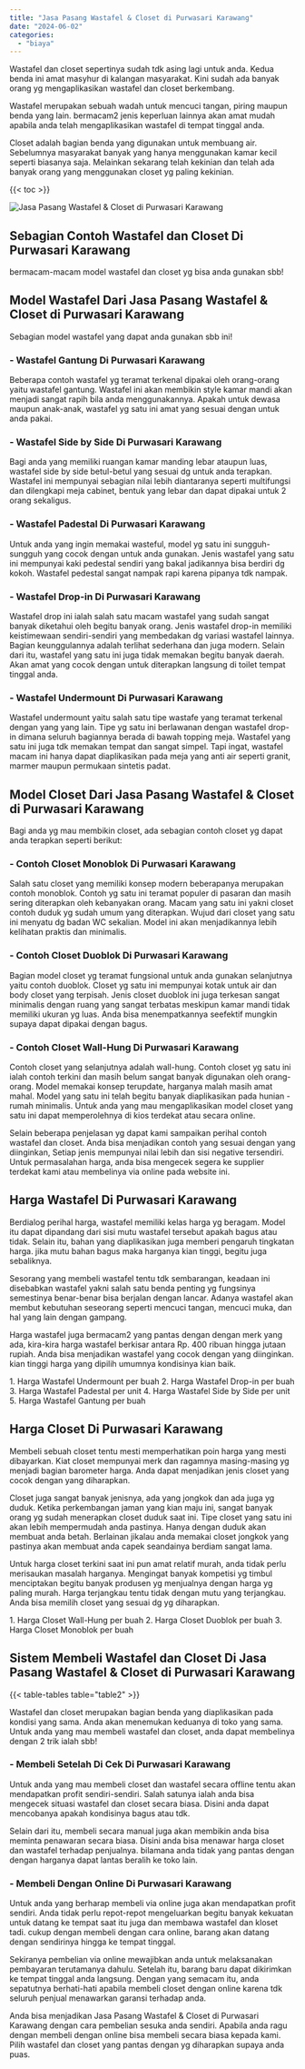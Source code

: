 ```yaml
---
title: "Jasa Pasang Wastafel & Closet di Purwasari Karawang"
date: "2024-06-02"
categories: 
  - "biaya"
---
```


Wastafel dan closet sepertinya sudah tdk asing lagi untuk anda. Kedua benda ini amat masyhur di kalangan masyarakat. Kini sudah ada banyak orang yg mengaplikasikan wastafel dan closet berkembang.

Wastafel merupakan sebuah wadah untuk mencuci tangan, piring maupun benda yang lain. bermacam2 jenis keperluan lainnya akan amat mudah apabila anda telah mengaplikasikan wastafel di tempat tinggal anda.

Closet adalah bagian benda yang digunakan untuk membuang air. Sebelumnya masyarakat banyak yang hanya menggunakan kamar kecil seperti biasanya saja. Melainkan sekarang telah kekinian dan telah ada banyak orang yang menggunakan closet yg paling kekinian.

{{< toc >}}

![Jasa Pasang Wastafel & Closet di Purwasari Karawang](/images/wastafel-closet-murah65.png)

## Sebagian Contoh Wastafel dan Closet Di Purwasari Karawang

bermacam-macam model wastafel dan closet yg bisa anda gunakan sbb!

## Model Wastafel Dari Jasa Pasang Wastafel & Closet di Purwasari Karawang

Sebagian model wastafel yang dapat anda gunakan sbb ini!

### \- Wastafel Gantung Di Purwasari Karawang

Beberapa contoh wastafel yg teramat terkenal dipakai oleh orang-orang yaitu wastafel gantung. Wastafel ini akan membikin style kamar mandi akan menjadi sangat rapih bila anda menggunakannya. Apakah untuk dewasa maupun anak-anak, wastafel yg satu ini amat yang sesuai dengan untuk anda pakai.

### \- Wastafel Side by Side Di Purwasari Karawang

Bagi anda yang memiliki ruangan kamar manding lebar ataupun luas, wastafel side by side betul-betul yang sesuai dg untuk anda terapkan. Wastafel ini mempunyai sebagian nilai lebih diantaranya seperti multifungsi dan dilengkapi meja cabinet, bentuk yang lebar dan dapat dipakai untuk 2 orang sekaligus.

### \- Wastafel Padestal Di Purwasari Karawang

Untuk anda yang ingin memakai wasteful, model yg satu ini sungguh-sungguh yang cocok dengan untuk anda gunakan. Jenis wastafel yang satu ini mempunyai kaki pedestal sendiri yang bakal jadikannya bisa berdiri dg kokoh. Wastafel pedestal sangat nampak rapi karena pipanya tdk nampak.

### \- Wastafel Drop-in Di Purwasari Karawang

Wastafel drop ini ialah salah satu macam wastafel yang sudah sangat banyak diketahui oleh begitu banyak orang. Jenis wastafel drop-in memiliki keistimewaan sendiri-sendiri yang membedakan dg variasi wastafel lainnya. Bagian keunggulannya adalah terlihat sederhana dan juga modern. Selain dari itu, wastafel yang satu ini juga tidak memakan begitu banyak daerah. Akan amat yang cocok dengan untuk diterapkan langsung di toilet tempat tinggal anda.

### \- Wastafel Undermount Di Purwasari Karawang

Wastafel undermount yaitu salah satu tipe wastafe yang teramat terkenal dengan yang yang lain. Tipe yg satu ini berlawanan dengan wastafel drop-in dimana seluruh bagiannya berada di bawah topping meja. Wastafel yang satu ini juga tdk memakan tempat dan sangat simpel. Tapi ingat, wastafel macam ini hanya dapat diaplikasikan pada meja yang anti air seperti granit, marmer maupun permukaan sintetis padat.

## Model Closet Dari Jasa Pasang Wastafel & Closet di Purwasari Karawang

Bagi anda yg mau membikin closet, ada sebagian contoh closet yg dapat anda terapkan seperti berikut:

### \- Contoh Closet Monoblok Di Purwasari Karawang

Salah satu closet yang memiliki konsep modern beberapanya merupakan contoh monoblok. Contoh yg satu ini teramat populer di pasaran dan masih sering diterapkan oleh kebanyakan orang. Macam yang satu ini yakni closet contoh duduk yg sudah umum yang diterapkan. Wujud dari closet yang satu ini menyatu dg badan WC sekalian. Model ini akan menjadikannya lebih kelihatan praktis dan minimalis.

### \- Contoh Closet Duoblok Di Purwasari Karawang

Bagian model closet yg teramat fungsional untuk anda gunakan selanjutnya yaitu contoh duoblok. Closet yg satu ini mempunyai kotak untuk air dan body closet yang terpisah. Jenis closet duoblok ini juga terkesan sangat minimalis dengan ruang yang sangat terbatas meskipun kamar mandi tidak memiliki ukuran yg luas. Anda bisa menempatkannya seefektif mungkin supaya dapat dipakai dengan bagus.

### \- Contoh Closet Wall-Hung Di Purwasari Karawang

Contoh closet yang selanjutnya adalah wall-hung. Contoh closet yg satu ini ialah contoh terkini dan masih belum sangat banyak digunakan oleh orang-orang. Model memakai konsep terupdate, harganya malah masih amat mahal. Model yang satu ini telah begitu banyak diaplikasikan pada hunian - rumah minimalis. Untuk anda yang mau mengaplikasikan model closet yang satu ini dapat memperolehnya di kios terdekat atau secara online.

Selain beberapa penjelasan yg dapat kami sampaikan perihal contoh wastafel dan closet. Anda bisa menjadikan contoh yang sesuai dengan yang diinginkan, Setiap jenis mempunyai nilai lebih dan sisi negative tersendiri. Untuk permasalahan harga, anda bisa mengecek segera ke supplier terdekat kami atau membelinya via online pada website ini.

## Harga Wastafel Di Purwasari Karawang

Berdialog perihal harga, wastafel memiliki kelas harga yg beragam. Model itu dapat dipandang dari sisi mutu wastafel tersebut apakah bagus atau tidak. Selain itu, bahan yang diaplikasikan juga memberi pengaruh tingkatan harga. jika mutu bahan bagus maka harganya kian tinggi, begitu juga sebaliknya.

Sesorang yang membeli wastafel tentu tdk sembarangan, keadaan ini disebabkan wastafel yakni salah satu benda penting yg fungsinya semestinya benar-benar bisa berjalan dengan lancar. Adanya wastafel akan membut kebutuhan seseorang seperti mencuci tangan, mencuci muka, dan hal yang lain dengan gampang.

Harga wastafel juga bermacam2 yang pantas dengan dengan merk yang ada, kira-kira harga wastafel berkisar antara Rp. 400 ribuan hingga jutaan rupiah. Anda bisa menjadikan wastafel yang cocok dengan yang diinginkan. kian tinggi harga yang dipilih umumnya kondisinya kian baik.

1\. Harga Wastafel Undermount per buah 2. Harga Wastafel Drop-in per buah 3. Harga Wastafel Padestal per unit 4. Harga Wastafel Side by Side per unit 5. Harga Wastafel Gantung per buah

## Harga Closet Di Purwasari Karawang

Membeli sebuah closet tentu mesti memperhatikan poin harga yang mesti dibayarkan. Kiat closet mempunyai merk dan ragamnya masing-masing yg menjadi bagian barometer harga. Anda dapat menjadikan jenis closet yang cocok dengan yang diharapkan.

Closet juga sangat banyak jenisnya, ada yang jongkok dan ada juga yg duduk. Ketika perkembangan jaman yang kian maju ini, sangat banyak orang yg sudah menerapkan closet duduk saat ini. Tipe closet yang satu ini akan lebih mempermudah anda pastinya. Hanya dengan duduk akan membuat anda betah. Berlainan jikalau anda memakai closet jongkok yang pastinya akan membuat anda capek seandainya berdiam sangat lama.

Untuk harga closet terkini saat ini pun amat relatif murah, anda tidak perlu merisaukan masalah harganya. Mengingat banyak kompetisi yg timbul menciptakan begitu banyak produsen yg menjualnya dengan harga yg paling murah. Harga terjangkau tentu tidak dengan mutu yang terjangkau. Anda bisa memilih closet yang sesuai dg yg diharapkan.

1\. Harga Closet Wall-Hung per buah 2. Harga Closet Duoblok per buah 3. Harga Closet Monoblok per buah

## Sistem Membeli Wastafel dan Closet Di Jasa Pasang Wastafel & Closet di Purwasari Karawang

{{< table-tables table="table2" >}}

Wastafel dan closet merupakan bagian benda yang diaplikasikan pada kondisi yang sama. Anda akan menemukan keduanya di toko yang sama. Untuk anda yang mau membeli wastafel dan closet, anda dapat membelinya dengan 2 trik ialah sbb!

### \- Membeli Setelah Di Cek Di Purwasari Karawang

Untuk anda yang mau membeli closet dan wastafel secara offline tentu akan mendapatkan profit sendiri-sendiri. Salah satunya ialah anda bisa mengecek situasi wastafel dan closet secara biasa. Disini anda dapat mencobanya apakah kondisinya bagus atau tdk.

Selain dari itu, membeli secara manual juga akan membikin anda bisa meminta penawaran secara biasa. Disini anda bisa menawar harga closet dan wastafel terhadap penjualnya. bilamana anda tidak yang pantas dengan dengan harganya dapat lantas beralih ke toko lain.

### \- Membeli Dengan Online Di Purwasari Karawang

Untuk anda yang berharap membeli via online juga akan mendapatkan profit sendiri. Anda tidak perlu repot-repot mengeluarkan begitu banyak kekuatan untuk datang ke tempat saat itu juga dan membawa wastafel dan kloset tadi. cukup dengan membeli dengan cara online, barang akan datang dengan sendirinya hingga ke tempat tinggal.

Sekiranya pembelian via online mewajibkan anda untuk melaksanakan pembayaran terutamanya dahulu. Setelah itu, barang baru dapat dikirimkan ke tempat tinggal anda langsung. Dengan yang semacam itu, anda sepatutnya berhati-hati apabila membeli closet dengan online karena tdk seluruh penjual menawarkan garansi terhadap anda.

Anda bisa menjadikan Jasa Pasang Wastafel & Closet di Purwasari Karawang dengan cara pembelian sesuka anda sendiri. Apabila anda ragu dengan membeli dengan online bisa membeli secara biasa kepada kami. Pilih wastafel dan closet yang pantas dengan yg diharapkan supaya anda puas.
